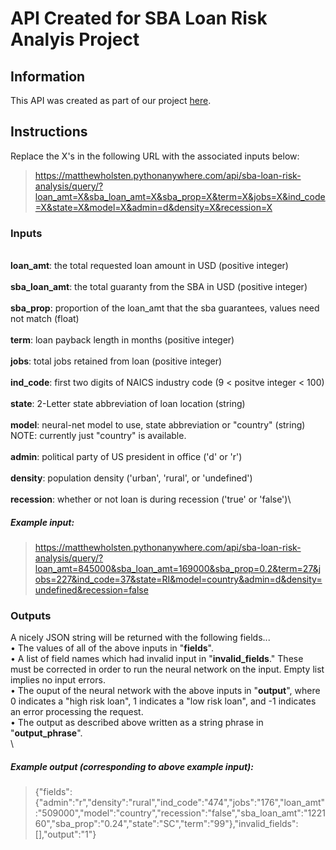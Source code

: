 # API Created for SBA Loan Risk Analyis Project

## Information
This API was created as part of our project [here](https://github.com/MatthewHolsten/sba-loan-risk-analysis).

## Instructions

Replace the X's in the following URL with the associated inputs below:
>https://matthewholsten.pythonanywhere.com/api/sba-loan-risk-analysis/query/?loan_amt=X&sba_loan_amt=X&sba_prop=X&term=X&jobs=X&ind_code=X&state=X&model=X&admin=d&density=X&recession=X


### Inputs
\
**loan_amt**:       the total requested loan amount in USD (positive integer)\
\
**sba_loan_amt**:   the total guaranty from the SBA in USD (positive integer)\
\
**sba_prop**:       proportion of the loan_amt that the sba guarantees, values need not match (float)\
\
**term**:           loan payback length in months (positive integer)\
\
**jobs**:           total jobs retained from loan (positive integer)\
\
**ind_code**:       first two digits of NAICS industry code (9 < positve integer < 100)\
\
**state**:          2-Letter state abbreviation of loan location (string)\
\
**model**:          neural-net model to use, state abbreviation or "country" (string) NOTE: currently just "country" is available.\
\
**admin**:          political party of US president in office ('d' or 'r')\
\
**density**:        population density ('urban', 'rural', or 'undefined')\
\
**recession**:      whether or not loan is during recession ('true' or 'false')\

##### Example input: 
> https://matthewholsten.pythonanywhere.com/api/sba-loan-risk-analysis/query/?loan_amt=845000&sba_loan_amt=169000&sba_prop=0.2&term=27&jobs=227&ind_code=37&state=RI&model=country&admin=d&density=undefined&recession=false

### Outputs
A nicely JSON string will be returned with the following fields...\
• The values of all of the above inputs in "**fields**".\
• A list of field names which had invalid input in "**invalid_fields**." These must be
    corrected in order to run the neural network on the input. Empty list implies no input errors.\
• The ouput of the neural network with the above inputs in "**output**", where 0 indicates
    a "high risk loan", 1 indicates a "low risk loan", and -1 indicates an error processing
    the request.\
• The output as described above written as a string phrase in "**output_phrase**".\
\
##### Example output (corresponding to above example input):
> {"fields":{"admin":"r","density":"rural","ind_code":"474","jobs":"176","loan_amt":"509000","model":"country","recession":"false","sba_loan_amt":"122160","sba_prop":"0.24","state":"SC","term":"99"},"invalid_fields":[],"output":"1"}
